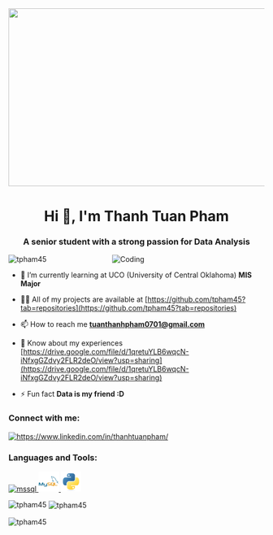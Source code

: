 <img src="https://img.freepik.com/premium-vector/data-analysis-line-vector-banner_104589-1707.jpg?w=1500" width="1000" height="350">
<h1 align="center">Hi 👋, I'm Thanh Tuan Pham</h1>
<h3 align="center">A senior student with a strong passion for Data Analysis</h3>


<img align="right" alt="Coding" width="300" src="https://cdn.dribbble.com/users/926537/screenshots/4502924/python-2.gif">

<p align="left"> <img src="https://komarev.com/ghpvc/?username=tpham45&label=Profile%20views&color=0e75b6&style=flat" alt="tpham45" /> </p>

- 🌱 I’m currently learning at UCO (University of Central Oklahoma) **MIS Major**

- 👨‍💻 All of my projects are available at [https://github.com/tpham45?tab=repositories](https://github.com/tpham45?tab=repositories)

- 📫 How to reach me **tuanthanhpham0701@gmail.com**

- 📄 Know about my experiences [https://drive.google.com/file/d/1qretuYLB6wqcN-iNfxgGZdvy2FLR2deO/view?usp=sharing](https://drive.google.com/file/d/1qretuYLB6wqcN-iNfxgGZdvy2FLR2deO/view?usp=sharing)

- ⚡ Fun fact **Data is my friend :D**

<h3 align="left">Connect with me:</h3>
<p align="left">
<a href="[www.linkedin.com/in/thanhtuanpham](https://www.linkedin.com/in/thanhtuanpham/)" target="blank"><img align="center" src="https://raw.githubusercontent.com/rahuldkjain/github-profile-readme-generator/master/src/images/icons/Social/linked-in-alt.svg" alt="https://www.linkedin.com/in/thanhtuanpham/" height="30" width="40" /></a>
</p>

<h3 align="left">Languages and Tools:</h3>
<p align="left"> <a href="https://www.microsoft.com/en-us/sql-server" target="_blank" rel="noreferrer"> <img src="https://www.svgrepo.com/show/303229/microsoft-sql-server-logo.svg" alt="mssql" width="40" height="40"/> </a> <a href="https://www.mysql.com/" target="_blank" rel="noreferrer"> <img src="https://raw.githubusercontent.com/devicons/devicon/master/icons/mysql/mysql-original-wordmark.svg" alt="mysql" width="40" height="40"/> </a> <a href="https://www.python.org" target="_blank" rel="noreferrer"> <img src="https://raw.githubusercontent.com/devicons/devicon/master/icons/python/python-original.svg" alt="python" width="40" height="40"/> </a> </p>

<p><img align="left" src="https://github-readme-stats.vercel.app/api/top-langs?username=tpham45&show_icons=true&locale=en&layout=compact" alt="tpham45" /></p>

<p>&nbsp;<img align="center" src="https://github-readme-stats.vercel.app/api?username=tpham45&show_icons=true&locale=en" alt="tpham45" /></p>

<p><img align="center" src="https://github-readme-streak-stats.herokuapp.com/?user=tpham45&" alt="tpham45" /></p>
